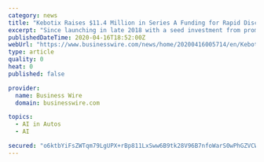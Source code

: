 ```yaml
---
category: news
title: "Kebotix Raises $11.4 Million in Series A Funding for Rapid Discovery of Chemicals, Materials to Address Global Challenges"
excerpt: "Since launching in late 2018 with a seed investment from prominent investors worldwide – One Way Ventures, Flybridge Ventures, Baidu Ventures, Embark Ventures and Propagator Ventures ... class scientists and serial entrepreneurs – plus the world’s first self-driving lab for materials discovery – to develop AI/machine learning roadmaps ..."
publishedDateTime: 2020-04-16T18:52:00Z
webUrl: "https://www.businesswire.com/news/home/20200416005714/en/Kebotix-Raises-11.4-Million-Series-Funding-Rapid"
type: article
quality: 0
heat: 0
published: false

provider:
  name: Business Wire
  domain: businesswire.com

topics:
  - AI in Autos
  - AI

secured: "o6ktbYiFsZWTqm79LgUPX+rBp811LxSww6B9tk28V96B7nfoWarS0wPhGZVCW/4B7cV+8SuXQGleN+Ahoq2cOO8QOBKdayHUoUTY3z6LEnZveloC3VO6ZiR24wx3wbvTuoVvj4ajv9vVLa514jizBUGM98zJrkC50Kp1gLmSSEG8KA7VSGM3yAdTc7Qx/g+jhFmpfeXabO56uGQCm3kOSoBJsQWRbpX05oQh0s+Y/LT6++AyyUWeDg2mJ2REmNDLVPos03jkF6d4SPvj0uCE6RoQ9V8WVRyMdGypy4WDLG3okqIFNZo4LlAgOc+yYLyE;TbQGh8qp74aQqc+eObioKA=="
---
```


